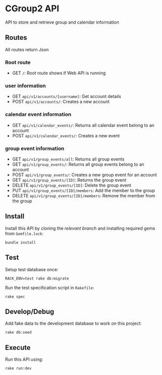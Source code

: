 # CGroup2 API

API to store and retrieve group and calendar information

## Routes

All routes return Json

###  Root route
- GET `/`: Root route shows if Web API is running

###  user information
- GET `api/v1/accounts/[username]`: Get account details
- POST `api/v1/accounts/`: Creates a new account

###  calendar event information
- GET `api/v1/calendar_events/`: Returns all calendar event belong to an account
- POST `api/v1/calendar_events/`: Creates a new event

###  group event information
- GET `api/v1/group_events/all`: Returns all group events
- GET `api/v1/group_events/`: Returns all group events belong to an account
- POST `api/v1/group_events/`: Creates a new group event for an account
- GET `api/v1/group_events/[ID]`: Returns the group event
- DELETE `api/v1/group_events/[ID]`: Delete the group event
- PUT `api/v1/group_events/[ID]/members`: Add the member to the group
- DELETE `api/v1/group_events/[ID]/members`: Remove the member from the group

## Install

Install this API by cloning the *relevant branch* and installing required gems from `Gemfile.lock`:

```shell
bundle install
```

## Test

Setup test database once:

```shell
RACK_ENV=test rake db:migrate
```

Run the test specification script in `Rakefile`:

```shell
rake spec
```

## Develop/Debug
Add fake data to the development database to work on this project:


```shell
rake db:seed
```

## Execute

Run this API using:

```shell
rake run:dev
```